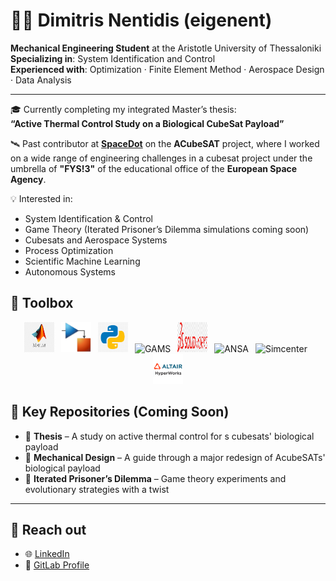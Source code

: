 # 👨‍🚀 Dimitris Nentidis (eigenent)

**Mechanical Engineering Student** at the Aristotle University of Thessaloniki  
**Specializing in**: System Identification and Control  
**Experienced with**: Optimization · Finite Element Method · Aerospace Design · Data Analysis 

---

🎓 Currently completing my integrated Master’s thesis:  
**“Active Thermal Control Study on a Biological CubeSat Payload”**

🛰 Past contributor at **[SpaceDot](https://gitlab.com/acubesat)** on the **ACubeSAT** project, where I worked on a wide range of engineering challenges in a cubesat project under the umbrella of **"FYS!3"** of the educational office of the **European Space Agency**.

💡 Interested in:
- System Identification & Control
- Game Theory (Iterated Prisoner’s Dilemma simulations coming soon)
- Cubesats and Aerospace Systems
- Process Optimization
- Scientific Machine Learning 
- Autonomous Systems

## 🧰 Toolbox

<p align="center">
  <img src="assets/matlab.png" alt="MATLAB" width="48" height="48"/> 
  <img src="assets/simulink.png" alt="Simulink" width="48" height="48"/> 
  <img src="assets/python.png" alt="Python" width="48" height="48"/> 
  <img src="assets/gams.png" alt="GAMS" width="48" height="48"/> 
  <img src="assets/solidworks.png" alt="SolidWorks" width="48" height="48"/> 
  <img src="assets/ansa.png" alt="ANSA" width="48" height="48"/> 
  <img src="assets/simcenter.png" alt="Simcenter" width="48" height="48"/> 
  <img src="assets/hyperworks.png" alt="HyperWorks" width="48" height="48"/>
</p>



## 📂 Key Repositories (Coming Soon)

- 🔬 **Thesis** – A study on active thermal control for s cubesats' biological payload  
- 🧪 **Mechanical Design** – A guide through a major redesign of AcubeSATs' biological payload 
- 🧠 **Iterated Prisoner’s Dilemma** – Game theory experiments and evolutionary strategies with a twist 

---

## 🔗 Reach out

- 🌐 [LinkedIn](https://www.linkedin.com/in/dimitris-nentidis-151b78254)
- 🧪 [GitLab Profile](https://gitlab.com/diminent)


